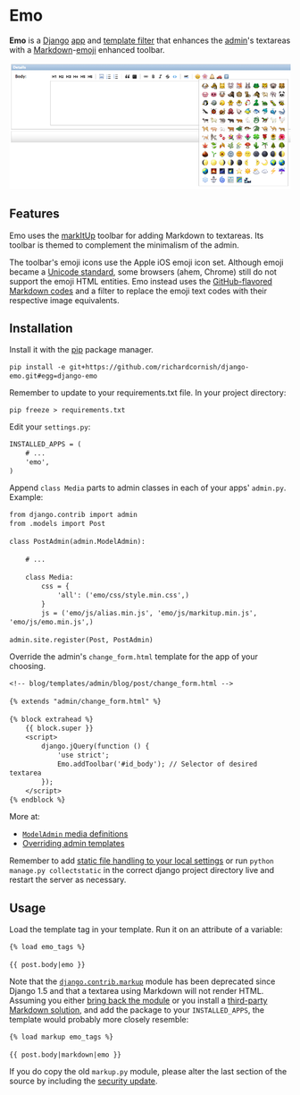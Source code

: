 # Emo

**Emo** is a [Django](https://www.djangoproject.com/) [app](https://docs.djangoproject.com/en/1.5/intro/reusable-apps/) and [template filter](https://docs.djangoproject.com/en/dev/howto/custom-template-tags/) that enhances the [admin](https://docs.djangoproject.com/en/1.5/ref/contrib/admin/)'s textareas with a [Markdown](http://daringfireball.net/projects/markdown/)-[emoji](http://en.wikipedia.org/wiki/Emoji) enhanced toolbar.

![Emo toolbar screenshot](screenshots/emo-toolbar.png)


## Features

Emo uses the [markItUp](http://markitup.jaysalvat.com/home/) toolbar for adding Markdown to textareas. Its toolbar is themed to complement the minimalism of the admin.

The toolbar's emoji icons use the Apple iOS emoji icon set. Although emoji became a [Unicode standard](http://www.fileformat.info/info/unicode/block/miscellaneous_symbols_and_pictographs/images.htm), some browsers (ahem, Chrome) still do not support the emoji HTML entities. Emo instead uses the [GitHub-flavored Markdown codes](http://www.emoji-cheat-sheet.com/) and a filter to replace the emoji text codes with their respective image equivalents.


## Installation

Install it with the [pip](http://www.pip-installer.org/) package manager.

```
pip install -e git+https://github.com/richardcornish/django-emo.git#egg=django-emo
```

Remember to update to your requirements.txt file. In your project directory:

```
pip freeze > requirements.txt
```

Edit your `settings.py`:

```
INSTALLED_APPS = (
    # ...
    'emo',
)
```

Append `class Media` parts to admin classes in each of your apps' `admin.py`. Example:

```
from django.contrib import admin
from .models import Post

class PostAdmin(admin.ModelAdmin):

    # ...

    class Media:
        css = {
            'all': ('emo/css/style.min.css',)
        }
        js = ('emo/js/alias.min.js', 'emo/js/markitup.min.js', 'emo/js/emo.min.js',)

admin.site.register(Post, PostAdmin)
```

Override the admin's `change_form.html` template for the app of your choosing.

```
<!-- blog/templates/admin/blog/post/change_form.html -->

{% extends "admin/change_form.html" %}

{% block extrahead %}
    {{ block.super }}
    <script>
        django.jQuery(function () {
            'use strict';
            Emo.addToolbar('#id_body'); // Selector of desired textarea
        });
    </script>
{% endblock %}
```

More at:

- [`ModelAdmin` media definitions](https://docs.djangoproject.com/en/dev/ref/contrib/admin/#modeladmin-asset-definitions)
- [Overriding admin templates](https://docs.djangoproject.com/en/dev/ref/contrib/admin/#overriding-admin-templates)

Remember to add [static file handling to your local settings](https://docs.djangoproject.com/en/dev/ref/contrib/staticfiles/#static-file-development-view) or run `python manage.py collectstatic` in the correct django project directory live and restart the server as necessary.


## Usage

Load the template tag in your template. Run it on an attribute of a variable:

```
{% load emo_tags %}

{{ post.body|emo }}
```

Note that the [`django.contrib.markup`](https://docs.djangoproject.com/en/1.5/ref/contrib/markup/) module has been deprecated since Django 1.5 and that a textarea using Markdown will not render HTML. Assuming you either [bring back the module](https://github.com/django/django/blob/1.5/django/contrib/markup/templatetags/markup.py) or you install a [third-party Markdown solution](https://pypi.python.org/pypi/django-markup-deprecated), and add the package to your `INSTALLED_APPS`, the template would probably more closely resemble:

```
{% load markup emo_tags %}

{{ post.body|markdown|emo }}
```

If you do copy the old `markup.py` module, please alter the last section of the source by including the [security update](https://www.djangoproject.com/weblog/2015/apr/21/docutils-security-advisory/).
